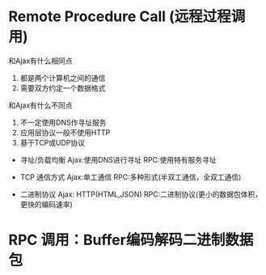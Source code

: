 # Remote Procedure Call (远程过程调用)

和Ajax有什么相同点
1. 都是两个计算机之间的通信
2. 需要双方约定一个数据格式

和Ajax有什么不同点
1. 不一定使用DNS作寻址服务
2. 应用层协议一般不使用HTTP
3. 基于TCP或UDP协议

- 寻址/负载均衡
  Ajax:使用DNS进行寻址
  RPC:使用特有服务寻址

- TCP 通信方式
  Ajax:单工通信
  RPC:多种形式(半双工通信，全双工通信)

- 二进制协议
  Ajax: HTTP(HTML,JSON)
  RPC:二进制协议(更小的数据包体积，更快的编码速率)

# RPC 调用：Buffer编码解码二进制数据包